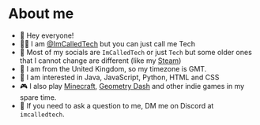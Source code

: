 # About me
- 👋 Hey everyone!
- 🙋‍♂️ I am [@ImCalledTech](https://github.com/ImCalledTech) but you can just call me Tech
- 📱 Most of my socials are `ImCalledTech` or just `Tech` but some older ones that I cannot change are different (like my [Steam](https://steamcommunity.com/id/ImCalledTech))
- 🧭 I am from the United Kingdom, so my timezone is GMT.
- 👀 I am interested in Java, JavaScript, Python, HTML and CSS
- 🎮 I also play [Minecraft](https://minecraft.net), [Geometry Dash](https://store.steampowered.com/app/322170/Geometry_Dash/) and other indie games in my spare time.
- 💬 If you need to ask a question to me,  DM me on Discord at `imcalledtech`.
